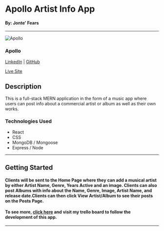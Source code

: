# Apollo Artist Info App

#### By: Jonte' Fears

---

![Apollo](https://github.com/JYoung554/Apollo/blob/main/Screen%20Shot%202022-10-02%20at%206.27.01%20PM.png?raw=true)

### Apollo

[LinkedIn](https://www.linkedin.com/in/jonte-fears-a70070156/) | [GitHub](https://github.com/JYoung554)

[Live Site](https://tranquil-reef-21193.herokuapp.com/)

## Description

This is a full-stack MERN application in the form of a music app where users can post info about a commercial artist or album as well as their own works.

### Technologies Used

- React
- CSS
- MongoDB / Mongoose
- Express / Node

---

## Getting Started

#### Clients will be sent to the Home Page where they can add a musical artist by either Artist Name, Genre, Years Active and an image. Clients can also post Albums with info about the Name, Genre, Image, Artist Name, and release date.Clients can then click View Artist/Album to see their posts on the Posts Page.

#### To see more, [click here](https://trello.com/b/IqrPXsEl/apollo) and visit my trello board to follow the development of this app.

---
